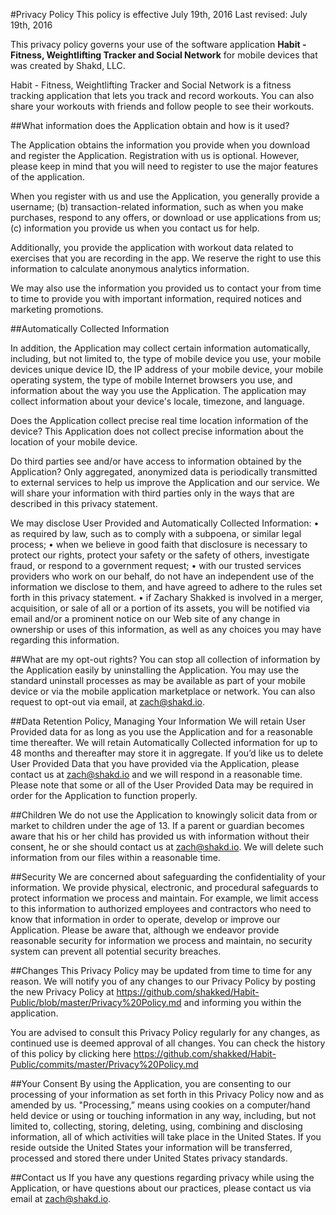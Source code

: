 #Privacy Policy
This policy is effective July 19th, 2016
Last revised: July 19th, 2016

This privacy policy governs your use of the software application **Habit - Fitness, Weightlifting Tracker and Social Network** for mobile devices that was created by Shakd, LLC.

Habit - Fitness, Weightlifting Tracker and Social Network is a fitness tracking application that lets you track and record workouts. You can also share your workouts with friends and follow people to see their workouts.

##What information does the Application obtain and how is it used?

The Application obtains the information you provide when you download and register the Application. Registration with us is optional. However, please keep in mind that you will need to register to use the major features of the application.

When you register with us and use the Application, you generally provide a username; (b) transaction-related information, such as when you make purchases, respond to any offers, or download or use applications from us; (c) information you provide us when you contact us for help.

Additionally, you provide the application with workout data related to exercises that you are recording in the app. We reserve the right to use this information to calculate anonymous analytics information. 

We may also use the information you provided us to contact your from time to time to provide you with important information, required notices and marketing promotions.

##Automatically Collected Information 

In addition, the Application may collect certain information automatically, including, but not limited to, the type of mobile device you use, your mobile devices unique device ID, the IP address of your mobile device, your mobile operating system, the type of mobile Internet browsers you use, and information about the way you use the Application. The application may collect information about your device's locale, timezone, and language.

Does the Application collect precise real time location information of the device?
This Application does not collect precise information about the location of your mobile device. 

Do third parties see and/or have access to information obtained by the Application?
Only aggregated, anonymized data is periodically transmitted to external services to help us improve the Application and our service. We will share your information with third parties only in the ways that are described in this privacy statement.

We may disclose User Provided and Automatically Collected Information:
• as required by law, such as to comply with a subpoena, or similar legal process;
• when we believe in good faith that disclosure is necessary to protect our rights, protect your safety or the safety of others, investigate fraud, or respond to a government request;
• with our trusted services providers who work on our behalf, do not have an independent use of the information we disclose to them, and have agreed to adhere to the rules set forth in this privacy statement.
• if Zachary Shakked is involved in a merger, acquisition, or sale of all or a portion of its assets, you will be notified via email and/or a prominent notice on our Web site of any change in ownership or uses of this information, as well as any choices you may have regarding this information.

##What are my opt-out rights?
You can stop all collection of information by the Application easily by uninstalling the Application. You may use the standard uninstall processes as may be available as part of your mobile device or via the mobile application marketplace or network. You can also request to opt-out via email, at zach@shakd.io.

##Data Retention Policy, Managing Your Information
We will retain User Provided data for as long as you use the Application and for a reasonable time thereafter. We will retain Automatically Collected information for up to 48 months and thereafter may store it in aggregate. If you’d like us to delete User Provided Data that you have provided via the Application, please contact us at zach@shakd.io and we will respond in a reasonable time. Please note that some or all of the User Provided Data may be required in order for the Application to function properly.

##Children
We do not use the Application to knowingly solicit data from or market to children under the age of 13. If a parent or guardian becomes aware that his or her child has provided us with information without their consent, he or she should contact us at zach@shakd.io. We will delete such information from our files within a reasonable time.

##Security
We are concerned about safeguarding the confidentiality of your information. We provide physical, electronic, and procedural safeguards to protect information we process and maintain. For example, we limit access to this information to authorized employees and contractors who need to know that information in order to operate, develop or improve our Application. Please be aware that, although we endeavor provide reasonable security for information we process and maintain, no security system can prevent all potential security breaches.

##Changes
This Privacy Policy may be updated from time to time for any reason. We will notify you of any changes to our Privacy Policy by posting the new Privacy Policy at https://github.com/shakked/Habit-Public/blob/master/Privacy%20Policy.md and informing you within the application.

You are advised to consult this Privacy Policy regularly for any changes, as continued use is deemed approval of all changes. You can check the history of this policy by clicking here https://github.com/shakked/Habit-Public/commits/master/Privacy%20Policy.md

##Your Consent
By using the Application, you are consenting to our processing of your information as set forth in this Privacy Policy now and as amended by us. "Processing,” means using cookies on a computer/hand held device or using or touching information in any way, including, but not limited to, collecting, storing, deleting, using, combining and disclosing information, all of which activities will take place in the United States. If you reside outside the United States your information will be transferred, processed and stored there under United States privacy standards. 

##Contact us
If you have any questions regarding privacy while using the Application, or have questions about our practices, please contact us via email at zach@shakd.io.